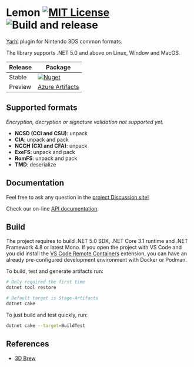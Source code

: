# Lemon [![MIT License](https://img.shields.io/badge/license-MIT-blue.svg?style=flat)](https://choosealicense.com/licenses/mit/) ![Build and release](https://github.com/SceneGate/Lemon/workflows/Build%20and%20release/badge.svg)

[Yarhl](https://github.com/SceneGate/yarhl) plugin for Nintendo 3DS common
formats.

The library supports .NET 5.0 and above on Linux, Window and MacOS.

<!-- prettier-ignore -->
| Release | Package                                                           |
| ------- | ----------------------------------------------------------------- |
| Stable  | [![Nuget](https://img.shields.io/nuget/v/SceneGate.Lemon?label=nuget.org&logo=nuget)](https://www.nuget.org/packages/SceneGate.Lemon) |
| Preview | [Azure Artifacts](https://dev.azure.com/SceneGate/SceneGate/_packaging?_a=feed&feed=SceneGate-Preview) |

## Supported formats

_Encryption, decryption or signature validation not supported yet._

- **NCSD (CCI and CSU)**: unpack
- **CIA**: unpack and pack
- **NCCH (CXI and CFA)**: unpack
- **ExeFS**: unpack and pack
- **RomFS**: unpack and pack
- **TMD**: deserialize

## Documentation

Feel free to ask any question in the
[project Discussion site!](https://github.com/SceneGate/Lemon/discussions)

Check our on-line [API documentation](https://scenegate.github.io/Lemon/).

## Build

The project requires to build .NET 5.0 SDK, .NET Core 3.1 runtime and .NET
Framework 4.8 or latest Mono. If you open the project with VS Code and you did
install the
[VS Code Remote Containers](https://code.visualstudio.com/docs/remote/containers)
extension, you can have an already pre-configured development environment with
Docker or Podman.

To build, test and generate artifacts run:

```sh
# Only required the first time
dotnet tool restore

# Default target is Stage-Artifacts
dotnet cake
```

To just build and test quickly, run:

```sh
dotnet cake --target=BuildTest
```

## References

- [3D Brew](https://www.3dbrew.org/wiki/Main_Page)
